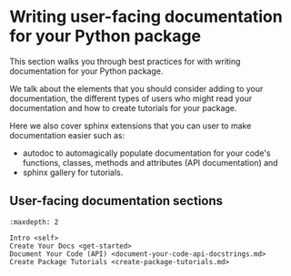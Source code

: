 # Writing user-facing documentation for your Python package

This section walks you through best practices for with writing
documentation for your Python package.

We talk about the elements that you should consider adding to your documentation,
the different types of users who might read your documentation and how to
create tutorials for your package.

Here we also cover sphinx extensions that you can user to make documentation
easier such as:

* autodoc to automagically populate documentation for your code's functions,
classes, methods and attributes (API documentation) and
* sphinx gallery for tutorials.

## User-facing documentation sections

```{toctree}
:maxdepth: 2

Intro <self>
Create Your Docs <get-started>
Document Your Code (API) <document-your-code-api-docstrings.md>
Create Package Tutorials <create-package-tutorials.md>
```
